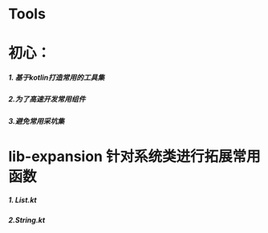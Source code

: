 # Tools
# 初心：
##### 1. 基于kotlin打造常用的工具集
##### 2.为了高速开发常用组件
##### 3.避免常用采坑集

# lib-expansion 针对系统类进行拓展常用函数
##### 1. List.kt
##### 2.String.kt

